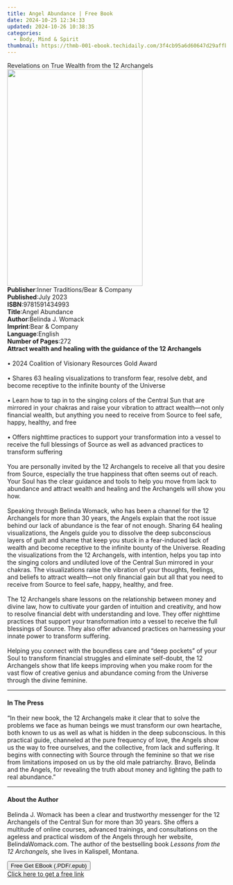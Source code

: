 ```yaml
---
title: Angel Abundance | Free Book
date: 2024-10-25 12:34:33
updated: 2024-10-26 10:38:35
categories:
  - Body, Mind & Spirit
thumbnail: https://thmb-001-ebook.techidaily.com/3f4cb95a6d60647d29affbd1c4d77e398d15cf08ff488e970842fc3fe6c4d354.jpg
---
```

<main id="book-container">
  <div class="flex flex-col">
    <div class="book-brief flex-1 py-6 px-4 sm:p-6 md:py-10 md:px-8">
      <!-- brief-->
      <div class="book-brief-main">
        Revelations on True Wealth from the 12 Archangels
      </div>
    </div>
    <div
      class="book-meta-info flex-1 grid gap-4 col-start-1 col-end-3 row-start-1 sm:mb-6 sm:grid-cols-4 lg:gap-6 lg:col-start-2 lg:row-end-6 lg:row-span-6 lg:mb-0"
    >
      <div
        class="book-meta-info-left place-content-center mt-4 p-4 text-sm leading-6 col-start-2 col-span-2 dark:text-slate-400"
      >
        <img
          class="w-full h-500 object-cover rounded-lg sm:h-255 sm:col-span-2 lg:col-span-full"
          src="https://img-001-ebook.techidaily.com/ae39fce6fef7f65b14a9dc6cfb8c412d80ed4f881e003f4cb3ca08a7f9eafa7b.jpg"
          alt=""
          width="312"
          height="500"
        />
      </div>
      <div
        class="book-meta-info-right mt-2 col-start-1 row-start-2 col-span-3 self-center"
      >
        <!-- meta data  -->
        <div class="flex flex-col px-4 md:px-8">
          <div class="flex-1">
            <strong>Publisher</strong>:<span class="px-2"
              >Inner Traditions/Bear &amp; Company</span
            >
          </div>
          <div class="flex-1">
            <strong>Published</strong>:<span class="px-2">July 2023</span>
          </div>
          <div class="flex-1">
            <strong>ISBN</strong>:<span class="px-2">9781591434993</span>
          </div>
          <div class="flex-1">
            <strong>Title</strong>:<span class="px-2">Angel Abundance</span>
          </div>
          <div class="flex-1">
            <strong>Author</strong>:<span class="px-2">Belinda J. Womack</span>
          </div>
          <div class="flex-1">
            <strong>Imprint</strong>:<span class="px-2"
              >Bear &amp; Company</span
            >
          </div>
          <div class="flex-1">
            <strong>Language</strong>:<span class="px-2">English</span>
          </div>
          <div class="flex-1">
            <strong>Number of Pages</strong>:<span class="px-2">272</span>
          </div>
        </div>
      </div>
    </div>
    <div class="book-description flex-1 py-6 px-4 sm:p-6 md:py-10 md:px-8">
      <div class="book-description-main">
        <div accordion-content="" id="description">
          <b
            >Attract wealth and healing with the guidance of the 12
            Archangels</b
          ><br /><br />• 2024 Coalition of Visionary Resources Gold Award<br /><br />•
          Shares 63 healing visualizations to transform fear, resolve debt, and
          become receptive to the infinite bounty of the Universe<br /><br />•
          Learn how to tap in to the singing colors of the Central Sun that are
          mirrored in your chakras and raise your vibration to attract
          wealth—not only financial wealth, but anything you need to receive
          from Source to feel safe, happy, healthy, and free<br /><br />• Offers
          nighttime practices to support your transformation into a vessel to
          receive the full blessings of Source as well as advanced practices to
          transform suffering<br /><br />You are personally invited by the 12
          Archangels to receive all that you desire from Source, especially the
          true happiness that often seems out of reach. Your Soul has the clear
          guidance and tools to help you move from lack to abundance and attract
          wealth and healing and the Archangels will show you how.
          <br /><br />Speaking through Belinda Womack, who has been a channel
          for the 12 Archangels for more than 30 years, the Angels explain that
          the root issue behind our lack of abundance is the fear of not enough.
          Sharing 64 healing visualizations, the Angels guide you to dissolve
          the deep subconscious layers of guilt and shame that keep you stuck in
          a fear-induced lack of wealth and become receptive to the infinite
          bounty of the Universe. Reading the visualizations from the 12
          Archangels, with intention, helps you tap into the singing colors and
          undiluted love of the Central Sun mirrored in your chakras. The
          visualizations raise the vibration of your thoughts, feelings, and
          beliefs to attract wealth—not only financial gain but all that you
          need to receive from Source to feel safe, happy, healthy, and free.
          <br /><br />The 12 Archangels share lessons on the relationship
          between money and divine law, how to cultivate your garden of
          intuition and creativity, and how to resolve financial debt with
          understanding and love. They offer nighttime practices that support
          your transformation into a vessel to receive the full blessings of
          Source. They also offer advanced practices on harnessing your innate
          power to transform suffering. <br /><br />Helping you connect with the
          boundless care and “deep pockets” of your Soul to transform financial
          struggles and eliminate self-doubt, the 12 Archangels show that life
          keeps improving when you make room for the vast flow of creative
          genius and abundance coming from the Universe through the divine
          feminine.
        </div>
        <div class="accordion-fader"></div>
      </div>
    </div>
    <div class="book-excerpts flex-1 py-6 px-4 sm:p-6 md:py-10 md:px-8">
      <!-- excerpts-->
      <div class="book-excerpts-main">
        <hr />
        <h4 class="placeholder placeholder-heading">
          <span>In The Press</span>
        </h4>
        <p>
          “In their new book, the 12 Archangels make it clear that to solve the
          problems we face as human beings we must transform our own heartache,
          both known to us as well as what is hidden in the deep subconscious.
          In this practical guide, channeled at the pure frequency of love, the
          Angels show us the way to free ourselves, and the collective, from
          lack and suffering. It begins with connecting with Source through the
          feminine so that we rise from limitations imposed on us by the old
          male patriarchy. Bravo, Belinda and the Angels, for revealing the
          truth about money and lighting the path to real abundance.”
        </p>
      </div>
    </div>
    <div class="book-about-author flex-1 py-6 px-4 sm:p-6 md:py-10 md:px-8">
      <!-- about author-->
      <div class="book-main-author-main">
        <hr />
        <h4 class="placeholder placeholder-heading">
          <span>About the Author</span>
        </h4>
        <p>
          Belinda J. Womack has been a clear and trustworthy messenger for the
          12 Archangels of the Central Sun for more than 30 years. She offers a
          multitude of online courses, advanced trainings, and consultations on
          the ageless and practical wisdom of the Angels through her website,
          BelindaWomack.com. The author of the bestselling book<i>
            Lessons from the 12 Archangels,</i
          >
          she lives in Kalispell, Montana.
        </p>
      </div>
    </div>
    <div class="book-free-get flex-1 py-6 px-4 sm:p-6 md:py-10 md:px-8">
      <button
        id="btn-free-get"
        class="bg-blue-500 hover:bg-blue-700 text-white font-bold py-2 px-4 rounded"
      >
        Free Get EBook (.PDF/.epub)
      </button>
      <div id="countdown-display" class="px-2 text-lg mt-2"></div>
      <a
        id="free-link"
        class="hidden bg-blue-500 hover:bg-blue-700 text-white font-bold py-2 px-4 rounded"
        href="https://www.ebooks.com/en-us/book/210685438/angel-abundance/belinda-j-womack/"
        target="_blank"
        >Click here to get a free link</a
      >
    </div>
    <script>
      let countdownTime = 0;
      let countdownInterval = null;
      document
        .getElementById('btn-free-get')
        .addEventListener('click', startCountdown);
      function startCountdown() {
        countdownTime = new Date().getTime() + 60000 * 3;
        countdownInterval = setInterval(updateCountdown, 1000);
        document.getElementById('btn-free-get').disabled = true;
        document
          .getElementById('btn-free-get')
          .classList.add('bg-gray-500', 'cursor-not-allowed');
      }
      function updateCountdown() {
        let currentTime = new Date().getTime();
        let timeLeft = countdownTime - currentTime;
        let secondsLeft = Math.floor(timeLeft / 1000);
        document.getElementById('countdown-display').innerHTML =
          `Remaining time: ${secondsLeft} seconds.`;
        if (secondsLeft <= 0) {
          clearInterval(countdownInterval);
          document.getElementById('btn-free-get').classList.add('hidden');
          document.getElementById('free-link').classList.remove('hidden');
          document.getElementById('countdown-display').innerHTML = '';
        }
      }
    </script>
  </div>
</main>
